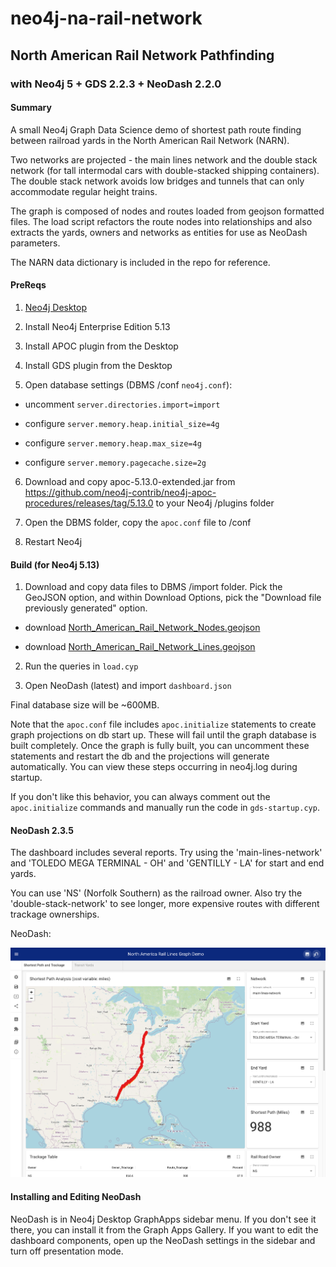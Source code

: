 # neo4j-na-rail-network
## North American Rail Network Pathfinding
### with Neo4j 5 + GDS 2.2.3 + NeoDash 2.2.0

#### Summary

A small Neo4j Graph Data Science demo of shortest path route finding between railroad yards in the North American Rail Network (NARN).

Two networks are projected - the main lines network and the double stack network (for tall intermodal cars with double-stacked shipping containers). The double stack network avoids low bridges and tunnels that can only accommodate regular height trains.

The graph is composed of nodes and routes loaded from geojson formatted files. The load script refactors the route nodes into relationships and also extracts the yards, owners and networks as entities for use as NeoDash parameters.

The NARN data dictionary is included in the repo for reference.

#### PreReqs

1. [Neo4j Desktop](https://neo4j.com/download)

2. Install Neo4j Enterprise Edition 5.13

3. Install APOC plugin from the Desktop

4. Install GDS plugin from the Desktop

5. Open database settings (DBMS /conf `neo4j.conf`):

  * uncomment `server.directories.import=import`

  * configure `server.memory.heap.initial_size=4g`

  * configure `server.memory.heap.max_size=4g`

  * configure `server.memory.pagecache.size=2g`

6. Download and copy apoc-5.13.0-extended.jar from  https://github.com/neo4j-contrib/neo4j-apoc-procedures/releases/tag/5.13.0 to your Neo4j /plugins folder

7. Open the DBMS folder, copy the `apoc.conf` file to /conf

8. Restart Neo4j

#### Build (for Neo4j 5.13)

1. Download and copy data files to DBMS /import folder.  Pick the GeoJSON option, and within Download Options, pick the "Download file previously generated" option.

  * download [North_American_Rail_Network_Nodes.geojson](https://hub.arcgis.com/datasets/usdot::north-american-rail-network-nodes/explore)

  * download [North_American_Rail_Network_Lines.geojson](https://hub.arcgis.com/datasets/usdot::north-american-rail-network-lines/explore)

2. Run the queries in `load.cyp`

3. Open NeoDash (latest) and import `dashboard.json`

Final database size will be ~600MB.

Note that the `apoc.conf` file includes `apoc.initialize` statements to create graph projections on db start up. These will fail until the graph database is built completely. Once the graph is fully built, you can uncomment these statements and restart the db and the projections will generate automatically.  You can view these steps occurring in neo4j.log during startup.

If you don't like this behavior, you can always comment out the `apoc.initialize` commands and manually run the code in `gds-startup.cyp`.

#### NeoDash 2.3.5

The dashboard includes several reports.  Try using the 'main-lines-network' and 'TOLEDO MEGA TERMINAL - OH' and 'GENTILLY - LA' for start and end yards.

You can use 'NS' (Norfolk Southern) as the railroad owner. Also try the 'double-stack-network' to see longer, more expensive routes with different trackage ownerships.

NeoDash:

![NeoDash](narn-image.png)

#### Installing and Editing NeoDash
NeoDash is in Neo4j Desktop GraphApps sidebar menu.
If you don't see it there, you can install it from the Graph Apps Gallery.
If you want to edit the dashboard components, open up the NeoDash settings in the sidebar and turn off presentation mode.
